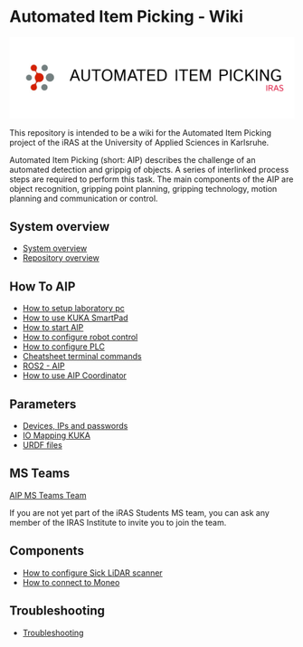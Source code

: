 # Automated Item Picking - Wiki

<img src="images/header-image.png">

This repository is intended to be a wiki for the Automated Item Picking project of the iRAS at the University of Applied Sciences in Karlsruhe.

Automated Item Picking (short: AIP) describes the challenge of an automated detection and grippig of objects. A series of interlinked process steps are required to perform this task.
The main components of the AIP are object recognition, gripping point planning, gripping technology, motion planning and communication or control.

## System overview

- [System overview](/docs/system_overview.md)
- [Repository overview](/docs/overview_repository.md)

## How To AIP

- [How to setup laboratory pc](/docs/how_to_setup_laboratory_pc.md)
- [How to use KUKA SmartPad](/docs/how_to_use_kuka_hmi.md)
- [How to start AIP](/docs/how_to_start_aip.md)
- [How to configure robot control](/docs/how_to_configure_robot_control.md)
- [How to configure PLC](/docs/how_to_configure_plc.md)
- [Cheatsheet terminal commands](/docs/cheatsheet_terminal.md)
- [ROS2 - AIP](/docs/ros2_aip.md)
- [How to use AIP Coordinator](/docs/how_to_use_aip_coordinator.md)

## Parameters

- [Devices, IPs and passwords](/docs/devices_ips_and_passwords.md)
- [IO Mapping KUKA](/docs/mapping_hw_to_io_number.md)
- [URDF files](/docs/urdf_files.md)

## MS Teams

[AIP MS Teams Team](https://hskarlsruhede.sharepoint.com/:f:/s/Robolab/EqgV9DKqqRJDrYVzu5INeNgBFf0JPXn-Eccabwk7Z6qXew?e=pYTAJ6)

If you are not yet part of the iRAS Students MS team, you can ask any member of the IRAS Institute to invite you to join the team.

## Components

- [How to configure Sick LiDAR scanner](/docs/how_to_configure_sick_scanner.md)
- [How to connect to Moneo](/docs/how_to_connect_to_Moneo.md)

## Troubleshooting

- [Troubleshooting](/docs/troubleshooting.md)
